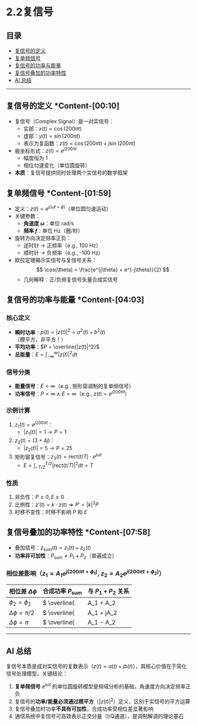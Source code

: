 # 2.2复信号
## 目录
- [复信号的定义](#复信号的定义)
- [复单频信号](#复单频信号)
- [复信号的功率与能量](#复信号的功率与能量)
- [复信号叠加的功率特性](#复信号叠加的功率特性)
- [AI 总结](#ai-总结)

---

## 复信号的定义 *Content-[00:10]
- 复信号（Complex Signal）是一对实信号：
  - 实部：$x(t) = \cos(200\pi t)$
  - 虚部：$y(t) = \sin(200\pi t)$
  - 表示为复函数：$z(t) = \cos(200\pi t) + j\sin(200\pi t)$
- 极坐标形式：$z(t) = e^{j200\pi t}$
  - 幅度恒为 1
  - 相位匀速变化（单位圆旋转）
- **本质**：复信号提供同时处理两个实信号的数学框架

## 复单频信号 *Content-[01:59]
- 定义：$z(t) = e^{j(\omega t + \phi)}$（单位圆匀速运动）
- 关键参数：
  - **角速度 $\omega$**：单位 rad/s
  - **频率 $f$**：单位 Hz（圈/秒）
- 旋转方向决定频率正负：
  - 逆时针 → 正频率（e.g., 100 Hz）
  - 顺时针 → 负频率（e.g., -100 Hz）
- 欧拉定理揭示实信号与复信号关系：
  $$ \cos(\theta) = \frac{e^{j\theta} + e^{-j\theta}}{2} $$
  - 几何解释：正/负频复信号矢量合成实信号

## 复信号的功率与能量 *Content-[04:03]
### 核心定义
- **瞬时功率**：$p(t) = |z(t)|^2 = a^2(t) + b^2(t)$  
  （模平方，非平方！）
- **平均功率**：$P = \overline{|z(t)|^2}$  
- **总能量**：$E = \int_{-\infty}^{\infty} |z(t)|^2  dt$

### 信号分类
- **能量信号**：$E < \infty$（e.g., 矩形窗调制的复单频信号）
- **功率信号**：$P < \infty \land E = \infty$（e.g., $z(t) = e^{j200\pi t}$）

### 示例计算
1. $z_1(t) = e^{j200\pi t}$：
   - $|z_1(t)| = 1 \rightarrow P = 1$
2. $z_2(t) = (3 + 4j)$：
   - $|z_2(t)| = 5 \rightarrow P = 25$
3. 矩形窗复信号：$z_3(t) = \text{rect}(t/T) \cdot e^{j\omega t}$
   - $E = \int_{-T/2}^{T/2} |\text{rect}(t/T)|^2  dt = T$

### 性质
1. 非负性：$P \geq 0,  E \geq 0$
2. 比例性：$z'(t) = k \cdot z(t) \Rightarrow P' = |k|^2 P$
3. 时移不变性：时移不影响 $P$ 和 $E$

## 复信号叠加的功率特性 *Content-[07:58]
- 叠加信号：$z_{\text{sum}}(t) = z_1(t) + z_2(t)$
- **功率非可加性**：$P_{\text{sum}} \neq P_1 + P_2$（普遍成立）
  
### 相位差影响（$z_1 = A_1 e^{j(200\pi t + \phi_1)}$, $z_2 = A_2 e^{j(200\pi t + \phi_2)}$）
| 相位差 $\Delta\phi$ | 合成功率 $P_{\text{sum}}$             | 与 $P_1+P_2$ 关系 |
|---------------------|---------------------------------------|-------------------|
| $\phi_2 = \phi_1$   | $ \overline{|A_1 + A_2|^2} $          | $P_{\text{sum}} > P_1 + P_2$ |
| $\Delta\phi = \pi/2$ | $ \overline{|A_1 + jA_2|^2} = A_1^2 + A_2^2 $ | $P_{\text{sum}} = P_1 + P_2$ |
| $\Delta\phi = \pi$   | $ \overline{|A_1 - A_2|^2} $          | $P_{\text{sum}} < P_1 + P_2$ |

---

## AI 总结
复信号本质是成对实信号的复数表示（$z(t) = a(t) + jb(t)$），其核心价值在于简化信号处理模型。关键结论：
1. **复单频信号** $e^{j\omega t}$ 的单位圆旋转模型是频域分析的基础，角速度方向决定频率正负
2. 复信号的**功率/能量必须通过模平方**（$|z(t)|^2$）定义，区别于实信号的平方运算
3. 复信号叠加时功率**不具有可加性**，合成功率受相位差显著影响
4. 通信系统中复信号可高效表示正交分量（I/Q通道），是调制解调的理论基石
